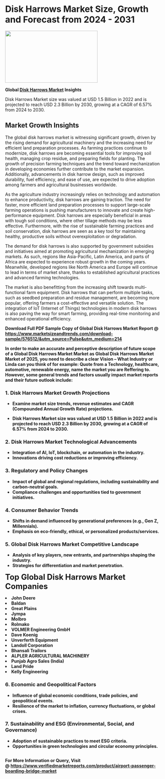 <H1>Disk Harrows Market Size, Growth and Forecast from 2024 - 2031</H1><img class="aligncenter size-medium wp-image-584254" src="https://thirdeyenews.in/wp-content/uploads/2024/09/Global-Market-Research-300x168.jpeg" alt="" width="300" height="168" /><p><strong>Global&nbsp;<a href="https://www.marketsizeandtrends.com/download-sample/576512/&amp;utm_source=Pulse&amp;utm_medium=214">Disk Harrows Market</a> Insights</strong></p><p>Disk Harrows Market size was valued at USD 1.5 Billion in 2022 and is projected to reach USD 2.3 Billion by 2030, growing at a CAGR of 6.57% from 2024 to 2030.</p><p><h2>Market Growth Insights</h2> <p>The global disk harrows market is witnessing significant growth, driven by the rising demand for agricultural machinery and the increasing need for efficient land preparation processes. As farming practices continue to modernize, disk harrows are becoming essential tools for improving soil health, managing crop residue, and preparing fields for planting. The growth of precision farming techniques and the trend toward mechanization in developing economies further contribute to the market expansion. Additionally, advancements in disk harrow design, such as improved durability, fuel efficiency, and ease of use, are expected to drive adoption among farmers and agricultural businesses worldwide.</p> <p><strong></strong></p> <p>As the agriculture industry increasingly relies on technology and automation to enhance productivity, disk harrows are gaining traction. The need for faster, more efficient land preparation processes to support large-scale farming operations is pushing manufacturers to innovate and create high-performance equipment. Disk harrows are especially beneficial in areas with tough soil conditions, where other tillage methods may be less effective. Furthermore, with the rise of sustainable farming practices and soil conservation, disk harrows are seen as a key tool for maintaining healthy, productive soils without overexploitation or degradation.</p> <p>The demand for disk harrows is also supported by government subsidies and initiatives aimed at promoting agricultural mechanization in emerging markets. As such, regions like Asia-Pacific, Latin America, and parts of Africa are expected to experience robust growth in the coming years. Meanwhile, developed regions like North America and Europe will continue to lead in terms of market share, thanks to established agricultural practices and advanced farming technologies.</p> <p>The market is also benefitting from the increasing shift towards multi-functional farm equipment. Disk harrows that can perform multiple tasks, such as seedbed preparation and residue management, are becoming more popular, offering farmers a cost-effective and versatile solution. The integration of IoT (Internet of Things) technologies in modern disk harrows is also paving the way for smart farming, providing real-time monitoring and enhanced operational efficiency.</p> <p><strong></p><p><span class=""><strong>Download Full PDF Sample Copy of Global Disk Harrows Market Report</strong> @ <a href="https://www.marketsizeandtrends.com/download-sample/576512/&amp;utm_source=Pulse&amp;utm_medium=214" target="_blank">https://www.marketsizeandtrends.com/download-sample/576512/&amp;utm_source=Pulse&amp;utm_medium=214</a></span></p><p>In order to make an accurate and perceptive description of future scope of a Global&nbsp;Disk Harrows Market Market as Global&nbsp;Disk Harrows Market Market of 2025, you need to describe a clear Vision &ndash; What Industry or Linda can you think of for example: Quote from a Technology, healthcare, automotive, renewable energy, name the market you are Reffering to. However, some general trends and factors usually impact market reports and their future outlook include:</p><h3>1.&nbsp;<strong>Disk Harrows Market Growth Projections</strong></h3><ul><li>Examine market size trends, revenue estimates and CAGR (Compounded Annual Growth Rate) projections.</li><li><p>Disk Harrows Market size was valued at USD 1.5 Billion in 2022 and is projected to reach USD 2.3 Billion by 2030, growing at a CAGR of 6.57% from 2024 to 2030.</p></li></ul><h3>2.&nbsp;<strong>Disk Harrows Market Technological Advancements</strong></h3><ul><li>Integration of AI, IoT, blockchain, or automation in the industry.</li><li>Innovations driving cost reductions or improving efficiency.</li></ul><h3>3.&nbsp;<strong>Regulatory and Policy Changes</strong></h3><ul><li>Impact of global and regional regulations, including sustainability and carbon-neutral goals.</li><li>Compliance challenges and opportunities tied to government initiatives.</li></ul><h3>4.&nbsp;<strong>Consumer Behavior Trends</strong></h3><ul><li>Shifts in demand influenced by generational preferences (e.g., Gen Z, Millennials).</li><li>Emphasis on eco-friendly, ethical, or personalized products/services.</li></ul><h3>5.&nbsp;<strong>Global Disk Harrows Market Competitive Landscape</strong></h3><ul><li>Analysis of key players, new entrants, and partnerships shaping the industry.</li><li>Strategies for differentiation and market penetration.</li></ul><p data-pm-slice="1 1 []"><span style="color: inherit; font-family: inherit; font-size: 25px;">Top Global Disk Harrows Market Companies</span></p><div class="" data-test-id=""><p><li>John Deere</li><li> Baldan</li><li> Great Plains</li><li> Jympa</li><li> Molbro</li><li> Rolmako</li><li> VOLMER Engineering GmbH</li><li> Dave Koenig</li><li> Unverferth Equipment</li><li> Landoll Corporation</li><li> Bhansali Trailors</li><li> ALPLER AGRICULTURAL MACHINERY</li><li> Punjab Agro Sales (India)</li><li> Land Pride</li><li> Kelly Engineering</li></p></div><h3>6.&nbsp;<strong>Economic and Geopolitical Factors</strong></h3><ul><li>Influence of global economic conditions, trade policies, and geopolitical events.</li><li>Resilience of the market to inflation, currency fluctuations, or global crises.</li></ul><h3>7.&nbsp;<strong>Sustainability and ESG (Environmental, Social, and Governance)</strong></h3><ul><li>Adoption of sustainable practices to meet ESG criteria.</li><li>Opportunities in green technologies and circular economy principles.</li></ul><h2><strong style="font-size: 14px;">For More Information or Query, Visit @&nbsp;</strong><a style="background-color: #ffffff; font-size: 14px;" href="https://www.marketsizeandtrends.com/report/disk-harrows-market/" target="_blank">https://www.verifiedmarketreports.com/product/airport-passenger-boarding-bridge-market</a></h2>
